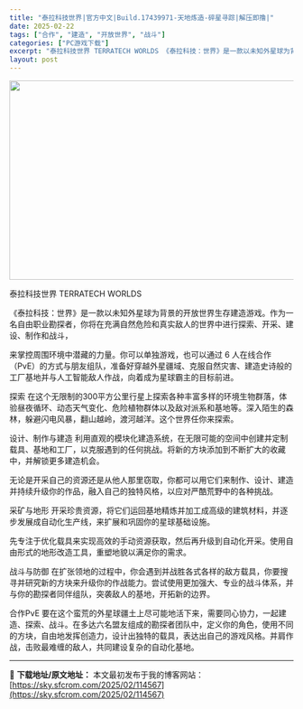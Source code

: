 ```yaml
---
title: "泰拉科技世界|官方中文|Build.17439971-天地炼造-碎星寻踪|解压即撸|"
date: 2025-02-22
tags: ["合作", "建造", "开放世界", "战斗"]
categories: ["PC游戏下载"]
excerpt: "泰拉科技世界 TERRATECH WORLDS 《泰拉科技：世界》是一款以未知外星球为背景的开放世界生存建造游戏。作为一名自由职业勘探者，你将在充满自然危险和真实敌人的世界中进行探索、开采、建设、制作和战斗， 来掌控周围环境中潜藏的力量。你可以单独游戏，也可以通过 6 人在线合作（PvE）的方式与朋&hellip;"
layout: post
---
```


<img class="aligncenter size-full wp-image-114560" src="https://sky.sfcrom.com/wp-content/uploads/2025/02/2025022213302767.webp" alt="" width="616" height="353" />

泰拉科技世界 TERRATECH WORLDS

《泰拉科技：世界》是一款以未知外星球为背景的开放世界生存建造游戏。作为一名自由职业勘探者，你将在充满自然危险和真实敌人的世界中进行探索、开采、建设、制作和战斗，

来掌控周围环境中潜藏的力量。你可以单独游戏，也可以通过 6 人在线合作（PvE）的方式与朋友组队，准备好穿越外星疆域、克服自然灾害、建造史诗般的工厂基地并与人工智能敌人作战，向着成为星球霸主的目标前进。

探索
在这个无限制的300平方公里行星上探索各种丰富多样的环境生物群落，体验昼夜循环、动态天气变化、危险植物群体以及敌对派系和基地等。深入陌生的森林，躲避闪电风暴，翻山越岭，渡河越洋。这个世界任你来探索。

设计、制作与建造
利用直观的模块化建造系统，在无限可能的空间中创建并定制载具、基地和工厂，以克服遇到的任何挑战。将新的方块添加到不断扩大的收藏中，并解锁更多建造机会。

无论是开采自己的资源还是从他人那里窃取，你都可以用它们来制作、设计、建造并持续升级你的作品，融入自己的独特风格，以应对严酷荒野中的各种挑战。

采矿与地形
开采珍贵资源，将它们运回基地精炼并加工成高级的建筑材料，并逐步发展成自动化生产线，来扩展和巩固你的星球基础设施。

先专注于优化载具来实现高效的手动资源获取，然后再升级到自动化开采。使用自由形式的地形改造工具，重塑地貌以满足你的需求。

战斗与防御
在扩张领地的过程中，你会遇到并战胜各式各样的敌方载具，你要搜寻并研究新的方块来升级你的作战能力。尝试使用更加强大、专业的战斗体系，并与你的勘探者同伴组队，突袭敌人的基地，开拓新的边界。

合作PvE
要在这个蛮荒的外星球疆土上尽可能地活下来，需要同心协力，一起建造、探索、战斗。在多达六名盟友组成的勘探者团队中，定义你的角色，使用不同的方块，自由地发挥创造力，设计出独特的载具，表达出自己的游戏风格。并肩作战，击败最难缠的敌人，共同建设复杂的自动化基地。

---
📖 **下载地址/原文地址：** 本文最初发布于我的博客网站：[https://sky.sfcrom.com/2025/02/114567](https://sky.sfcrom.com/2025/02/114567)
